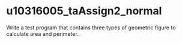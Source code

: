 # u10316005_taAssign2_normal
Write a test program that contains three types of geometric figure to calculate area and perimeter.
